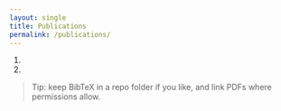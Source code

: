 ```yaml
---
layout: single
title: Publications
permalink: /publications/
---
```


1.  
2. 

> Tip: keep BibTeX in a repo folder if you like, and link PDFs where permissions allow.
